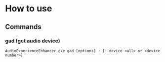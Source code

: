 ﻿# How to use

## Commands

### gad (get audio device)

```AudioExperienceEnhancer.exe gad [options] : [--device <all> or <device number>]```
